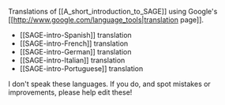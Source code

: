 Translations of [[A_short_introduction_to_SAGE]] using Google's [[http://www.google.com/language_tools|translation page]].

 * [[SAGE-intro-Spanish]] translation
 * [[SAGE-intro-French]] translation
 * [[SAGE-intro-German]] translation
 * [[SAGE-intro-Italian]] translation
 * [[SAGE-intro-Portuguese]] translation

I don't speak these languages. If you do, and spot mistakes or improvements, please help edit these!
